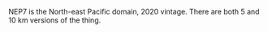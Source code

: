 NEP7 is the North-east Pacific domain, 2020 vintage. There are both 5 and 10 km versions of the thing.
